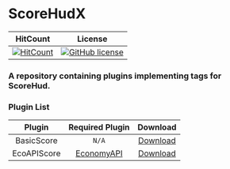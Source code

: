 # ScoreHudX

| HitCount | License |
|:--:|:--:|
|[![HitCount](http://hits.dwyl.io/Ifera/ScoreHudX.svg)](http://hits.dwyl.io/Ifera/ScoreHudX)|[![GitHub license](https://img.shields.io/github/license/Ifera/ScoreHudX.svg)](https://github.com/Ifera/ScoreHudX/blob/master/LICENSE)|

### A repository containing plugins implementing tags for ScoreHud.

### Plugin List

| Plugin | Required Plugin | Download |
|:--:|:--:|:--:|
|BasicScore|`N/A`|[Download]()|
|EcoAPIScore|[EconomyAPI](https://github.com/poggit-orphanage/EconomyS/tree/master/EconomyAPI)|[Download]()|